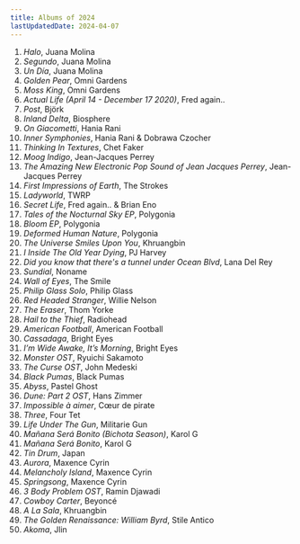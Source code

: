 ```yaml
---
title: Albums of 2024
lastUpdatedDate: 2024-04-07
---
```


1. *Halo*, Juana Molina
2. *Segundo*, Juana Molina
3. *Un Día*, Juana Molina
4. *Golden Pear*, Omni Gardens
5. *Moss King*, Omni Gardens
6. *Actual Life (April 14 - December 17 2020)*, Fred again..
7. *Post*, Björk
8. *Inland Delta*, Biosphere
9. *On Giacometti*, Hania Rani
10. *Inner Symphonies*, Hania Rani & Dobrawa Czocher
11. *Thinking In Textures*, Chet Faker
12. *Moog Indigo*, Jean-Jacques Perrey
13. *The Amazing New Electronic Pop Sound of Jean Jacques Perrey*, Jean-Jacques Perrey
14. *First Impressions of Earth*, The Strokes
15. *Ladyworld*, TWRP
16. *Secret Life*, Fred again.. & Brian Eno
17. *Tales of the Nocturnal Sky EP*, Polygonia
18. *Bloom EP*, Polygonia
19. *Deformed Human Nature*, Polygonia
20. *The Universe Smiles Upon You*, Khruangbin
21. *I Inside The Old Year Dying*, PJ Harvey
22. *Did you know that there's a tunnel under Ocean Blvd*, Lana Del Rey
23. *Sundial*, Noname
24. *Wall of Eyes*, The Smile
25. *Philip Glass Solo*, Philip Glass
26. *Red Headed Stranger*, Willie Nelson
27. *The Eraser*, Thom Yorke
28. *Hail to the Thief*, Radiohead
29. *American Football*, American Football
30. *Cassadaga*, Bright Eyes
31. *I’m Wide Awake, It’s Morning*, Bright Eyes
32. *Monster OST*, Ryuichi Sakamoto
33. *The Curse OST*, John Medeski
34. *Black Pumas*, Black Pumas
35. *Abyss*, Pastel Ghost
36. *Dune: Part 2 OST*, Hans Zimmer
37. *Impossible à aimer*, Cœur de pirate
38. *Three*, Four Tet
39. *Life Under The Gun*, Militarie Gun
40. *Mañana Será Bonito (Bichota Season)*, Karol G
41. *Mañana Será Bonito*, Karol G
42. *Tin Drum*, Japan
43. *Aurora*, Maxence Cyrin
44. *Melancholy Island*, Maxence Cyrin
45. *Springsong*, Maxence Cyrin
46. *3 Body Problem OST*, Ramin Djawadi
47. *Cowboy Carter*, Beyoncé
48. *A La Sala*, Khruangbin
49. *The Golden Renaissance: William Byrd*, Stile Antico
50. *Akoma*, Jlin